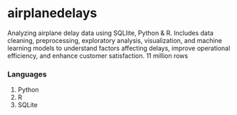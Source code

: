 # airplanedelays
Analyzing airplane delay data using SQLIite, Python &amp; R. Includes data cleaning, preprocessing, exploratory analysis, visualization, and machine learning models to understand factors affecting delays, improve operational efficiency, and enhance customer satisfaction.
11 million rows 


### Languages
1. Python
2. R
3. SQLite
